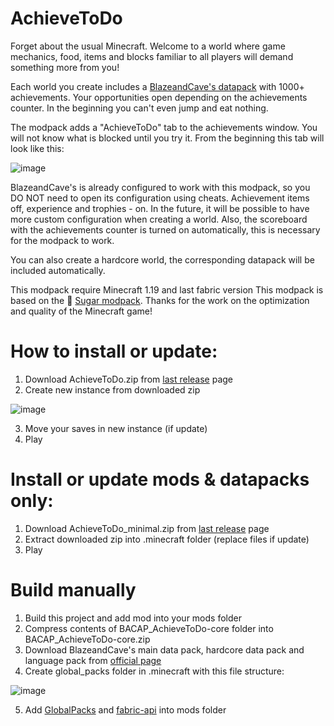 # AchieveToDo

Forget about the usual Minecraft. Welcome to a world where game mechanics, food, items and blocks familiar to all players will demand something more from you!

Each world you create includes a [BlazeandCave's datapack](https://www.planetminecraft.com/data-pack/blazeandcave-s-advancements-pack-1-12/) with 1000+ achievements. Your opportunities open depending on the achievements counter. In the beginning you can't even jump and eat nothing. 

The modpack adds a "AchieveToDo" tab to the achievements window. You will not know what is blocked until you try it. From the beginning this tab will look like this:

![image](https://user-images.githubusercontent.com/96978370/200839325-67781720-c128-49e4-b855-dfdf1d92e93c.png)

BlazeandCave's is already configured to work with this modpack, so you DO NOT need to open its configuration using cheats. Achievement items off, experience and trophies - on. In the future, it will be possible to have more custom configuration when creating a world. Also, the scoreboard with the achievements counter is turned on automatically, this is necessary for the modpack to work.

You can also create a hardcore world, the corresponding datapack will be included automatically.

This modpack require Minecraft 1.19 and last fabric version
This modpack is based on the 💜 [Sugar modpack](https://modrinth.com/modpack/sugar). Thanks for the work on the optimization and quality of the Minecraft game!

# How to install or update:
1. Download AchieveToDo.zip from [last release](https://github.com/diskree/AchieveToDo/releases/latest) page
2. Create new instance from downloaded zip

![image](https://user-images.githubusercontent.com/96978370/200134244-2ac599e9-40d3-456e-880c-81d43edd21c5.png)

3. Move your saves in new instance (if update)
4. Play

# Install or update mods & datapacks only:
1. Download AchieveToDo_minimal.zip from [last release](https://github.com/diskree/AchieveToDo/releases/latest) page
2. Extract downloaded zip into .minecraft folder (replace files if update)
3. Play

# Build manually
1. Build this project and add mod into your mods folder
2. Compress contents of BACAP_AchieveToDo-core folder into BACAP_AchieveToDo-core.zip
3. Download BlazeandCave's main data pack, hardcore data pack and language pack from [official page](https://www.planetminecraft.com/data-pack/blazeandcave-s-advancements-pack-1-12/) 
4. Create global_packs folder in .minecraft with this file structure:

![image](https://user-images.githubusercontent.com/96978370/200697614-d610b695-c750-4c38-a23b-b8562ff2ba60.png)

5. Add [GlobalPacks](https://www.curseforge.com/minecraft/mc-mods/drp-global-datapack) and [fabric-api](https://www.curseforge.com/minecraft/mc-mods/fabric-api) into mods folder
